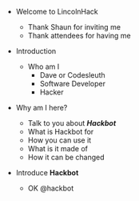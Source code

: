 - Welcome to LincolnHack
  - Thank Shaun for inviting me
  - Thank attendees for having me

- Introduction
  - Who am I
    - Dave or Codesleuth
    - Software Developer
    - Hacker

- Why am I here?
  - Talk to you about ***Hackbot***
  - What is Hackbot for
  - How you can use it
  - What is it made of
  - How it can be changed

- Introduce **Hackbot**
  - OK @hackbot
